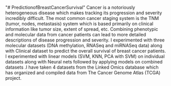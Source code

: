 "# PredictionofBreastCancerSurvival" 
Cancer is a notoriously heterogeneous disease which makes tracking its progression and severity incredibly difficult. The most common cancer staging system is the TNM (tumor, nodes, metastasis) system which is based primarily on clinical information like tumor size, extent of spread, etc. Combining phenotypic and molecular data from cancer patients can lead to more detailed descriptions of disease progression and severity. I experimented with three molecular datasets (DNA methylation, RNASeq and miRNASeq data) along with Clinical dataset to predict the overall survival of breast cancer patients. I experimented with linear models (SVM, KNN, PCA with SVM) on individual datasets along with Neural nets followed by applying models on combined datasets .I have taken 4 datasets from the Linked Omics database which has organized and compiled data from The Cancer Genome Atlas (TCGA) project.
